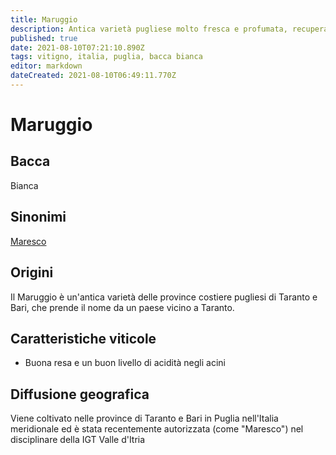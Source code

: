 ```yaml
---
title: Maruggio
description: Antica varietà pugliese molto fresca e profumata, recuperata sull'orlo dell'estinzione.
published: true
date: 2021-08-10T07:21:10.890Z
tags: vitigno, italia, puglia, bacca bianca
editor: markdown
dateCreated: 2021-08-10T06:49:11.770Z
---
```


# Maruggio

## Bacca
Bianca

## Sinonimi
[Maresco](/vitigni/bacca-bianca/Maresco)


## Origini
Il Maruggio è un'antica varietà delle province costiere pugliesi di Taranto e Bari, che prende il nome da un paese vicino a Taranto.

## Caratteristiche viticole

- Buona resa e un buon livello di acidità negli acini

## Diffusione geografica

Viene coltivato nelle province di Taranto e Bari in Puglia nell'Italia meridionale ed è stata recentemente autorizzata (come "Maresco") nel disciplinare della IGT Valle d'Itria